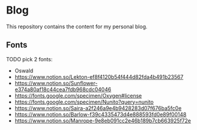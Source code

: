 # Blog

This repository contains the content for my personal blog.

## Fonts

TODO pick 2 fonts:

- Oswald
- https://www.notion.so/Lekton-ef8f4120b54f444d82fda4b491b23567
- https://www.notion.so/Sunflower-e374a80af18c44cea7fdb968cdc04046
- https://fonts.google.com/specimen/Oxygen#license
- https://fonts.google.com/specimen/Nunito?query=nunito
- https://www.notion.so/Saira-a2f246a9e4b9428283d07f676ba5fc0e
- https://www.notion.so/Barlow-f39c4335473d4e888593fd0e89f00148
- https://www.notion.so/Manrope-9e8eb091cc2e46b189b7cb663925f72e
